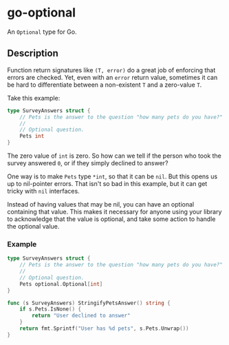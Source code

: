 # go-optional

An `Optional` type for Go.

## Description

Function return signatures like `(T, error)` do a great job of enforcing that
errors are checked. Yet, even with an `error` return value, sometimes it can
be hard to differentiate between a non-existent `T` and a zero-value `T`.

Take this example:

```go
type SurveyAnswers struct {
	// Pets is the answer to the question "how many pets do you have?"
	//
	// Optional question.
	Pets int
}
```

The zero value of `int` is zero. So how can we tell if the person who took the
survey answered `0`, or if they simply declined to answer?

One way is to make `Pets` type `*int`, so that it can be `nil`. But this opens
us up to nil-pointer errors. That isn't so bad in this example, but it can get
tricky with `nil` interfaces.

Instead of having values that may be nil, you can have an optional containing
that value. This makes it necessary for anyone using your library to
acknowledge that the value is optional, and take some action to handle the
optional value.

### Example

```go
type SurveyAnswers struct {
	// Pets is the answer to the question "how many pets do you have?"
	//
	// Optional question.
	Pets optional.Optional[int]
}

func (s SurveyAnswers) StringifyPetsAnswer() string {
	if s.Pets.IsNone() {
		return "User declined to answer"
	}
	return fmt.Sprintf("User has %d pets", s.Pets.Unwrap())
}
```
